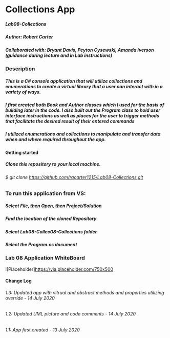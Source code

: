 # Collections App
##### Lab08-Collections
##### Author: Robert Carter
##### Collaborated with: Bryant Davis, Peyton Cysewski, Amanda Iverson (guidance during lecture and in Lab instructions)

### Description

##### This is a C# console application that will utilize collections and enumerations to create a virtual library that a user can interact with in a variety of ways.
##### I first created both Book and Author classes which I used for the basis of building later in the code. I also built out the Program class to hold user interface instructions as well as places for the user to trigger methods that facilitate the desired result of their entered commands
##### I utilized enumerations and collections to manipulate and transfer data when and where required throughout the app.

#### Getting started

##### Clone this repository to your local machine.
###### $ git clone https://github.com/racarter1215/Lab08-Collections.git

### To run this application from VS:

##### Select File, then Open, then Project/Solution
##### Find the location of the cloned Repository
##### Select Lab08-Collec08-Collections folder
##### Select the Program.cs document

### Lab 08 Application WhiteBoard
![Placeholder]https://via.placeholder.com/750x500


#### Change Log
###### 1.3: Updated app with vitrual and abstract methods and properties utilizing override - 14 July 2020
###### 1.2: Updated UML picture and code comments - 14 July 2020
###### 1.1: App first created - 13 July 2020
